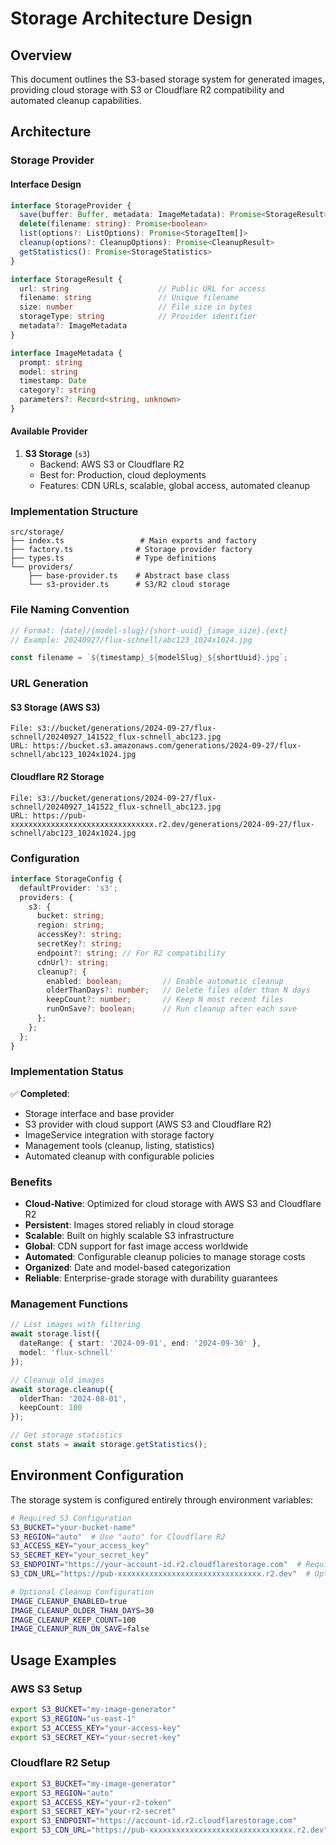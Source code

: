 # Storage Architecture Design

## Overview

This document outlines the S3-based storage system for generated images, providing cloud storage with S3 or Cloudflare R2 compatibility and automated cleanup capabilities.

## Architecture

### Storage Provider

#### Interface Design
```typescript
interface StorageProvider {
  save(buffer: Buffer, metadata: ImageMetadata): Promise<StorageResult>
  delete(filename: string): Promise<boolean>
  list(options?: ListOptions): Promise<StorageItem[]>
  cleanup(options?: CleanupOptions): Promise<CleanupResult>
  getStatistics(): Promise<StorageStatistics>
}

interface StorageResult {
  url: string                    // Public URL for access
  filename: string               // Unique filename
  size: number                   // File size in bytes
  storageType: string            // Provider identifier
  metadata?: ImageMetadata
}

interface ImageMetadata {
  prompt: string
  model: string
  timestamp: Date
  category?: string
  parameters?: Record<string, unknown>
}
```

#### Available Provider

1. **S3 Storage** (`s3`)
   - Backend: AWS S3 or Cloudflare R2
   - Best for: Production, cloud deployments
   - Features: CDN URLs, scalable, global access, automated cleanup

### Implementation Structure

```
src/storage/
├── index.ts                 # Main exports and factory
├── factory.ts              # Storage provider factory
├── types.ts                # Type definitions
└── providers/
    ├── base-provider.ts    # Abstract base class
    └── s3-provider.ts      # S3/R2 cloud storage
```

### File Naming Convention

```typescript
// Format: {date}/{model-slug}/{short-uuid}_{image_size}.{ext}
// Example: 20240927/flux-schnell/abc123_1024x1024.jpg

const filename = `${timestamp}_${modelSlug}_${shortUuid}.jpg`;
```

### URL Generation

#### S3 Storage (AWS S3)
```
File: s3://bucket/generations/2024-09-27/flux-schnell/20240927_141522_flux-schnell_abc123.jpg
URL: https://bucket.s3.amazonaws.com/generations/2024-09-27/flux-schnell/abc123_1024x1024.jpg
```

#### Cloudflare R2 Storage
```
File: s3://bucket/generations/2024-09-27/flux-schnell/20240927_141522_flux-schnell_abc123.jpg
URL: https://pub-xxxxxxxxxxxxxxxxxxxxxxxxxxxxxxxx.r2.dev/generations/2024-09-27/flux-schnell/abc123_1024x1024.jpg
```

### Configuration

```typescript
interface StorageConfig {
  defaultProvider: 's3';
  providers: {
    s3: {
      bucket: string;
      region: string;
      accessKey?: string;
      secretKey?: string;
      endpoint?: string; // For R2 compatibility
      cdnUrl?: string;
      cleanup?: {
        enabled: boolean;         // Enable automatic cleanup
        olderThanDays?: number;   // Delete files older than N days
        keepCount?: number;       // Keep N most recent files
        runOnSave?: boolean;      // Run cleanup after each save
      };
    };
  };
}
```

### Implementation Status

✅ **Completed**:
- Storage interface and base provider
- S3 provider with cloud support (AWS S3 and Cloudflare R2)
- ImageService integration with storage factory
- Management tools (cleanup, listing, statistics)
- Automated cleanup with configurable policies

### Benefits

- **Cloud-Native**: Optimized for cloud storage with AWS S3 and Cloudflare R2
- **Persistent**: Images stored reliably in cloud storage
- **Scalable**: Built on highly scalable S3 infrastructure
- **Global**: CDN support for fast image access worldwide
- **Automated**: Configurable cleanup policies to manage storage costs
- **Organized**: Date and model-based categorization
- **Reliable**: Enterprise-grade storage with durability guarantees

### Management Functions

```typescript
// List images with filtering
await storage.list({
  dateRange: { start: '2024-09-01', end: '2024-09-30' },
  model: 'flux-schnell'
});

// Cleanup old images
await storage.cleanup({
  olderThan: '2024-08-01',
  keepCount: 100
});

// Get storage statistics
const stats = await storage.getStatistics();
```

## Environment Configuration

The storage system is configured entirely through environment variables:

```bash
# Required S3 Configuration
S3_BUCKET="your-bucket-name"
S3_REGION="auto"  # Use "auto" for Cloudflare R2
S3_ACCESS_KEY="your_access_key"
S3_SECRET_KEY="your_secret_key"
S3_ENDPOINT="https://your-account-id.r2.cloudflarestorage.com"  # Required for R2
S3_CDN_URL="https://pub-xxxxxxxxxxxxxxxxxxxxxxxxxxxxxxxx.r2.dev"  # Optional CDN URL

# Optional Cleanup Configuration
IMAGE_CLEANUP_ENABLED=true
IMAGE_CLEANUP_OLDER_THAN_DAYS=30
IMAGE_CLEANUP_KEEP_COUNT=100
IMAGE_CLEANUP_RUN_ON_SAVE=false
```

## Usage Examples

### AWS S3 Setup
```bash
export S3_BUCKET="my-image-generator"
export S3_REGION="us-east-1"
export S3_ACCESS_KEY="your-access-key"
export S3_SECRET_KEY="your-secret-key"
```

### Cloudflare R2 Setup
```bash
export S3_BUCKET="my-image-generator"
export S3_REGION="auto"
export S3_ACCESS_KEY="your-r2-token"
export S3_SECRET_KEY="your-r2-secret"
export S3_ENDPOINT="https://account-id.r2.cloudflarestorage.com"
export S3_CDN_URL="https://pub-xxxxxxxxxxxxxxxxxxxxxxxxxxxxxxxx.r2.dev"
```